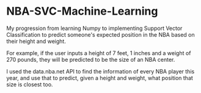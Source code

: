 # NBA-SVC-Machine-Learning
My progression from learning Numpy to implementing Support Vector Classification to predict someone's expected position in the NBA based on their height and weight.

For example, if the user inputs a height of 7 feet, 1 inches and a weight of 270 pounds, they will be predicted to be the size of an NBA center.

I used the data.nba.net API to find the information of every NBA player this year, and use that to predict, given a height and weight, what position that size is closest too.
